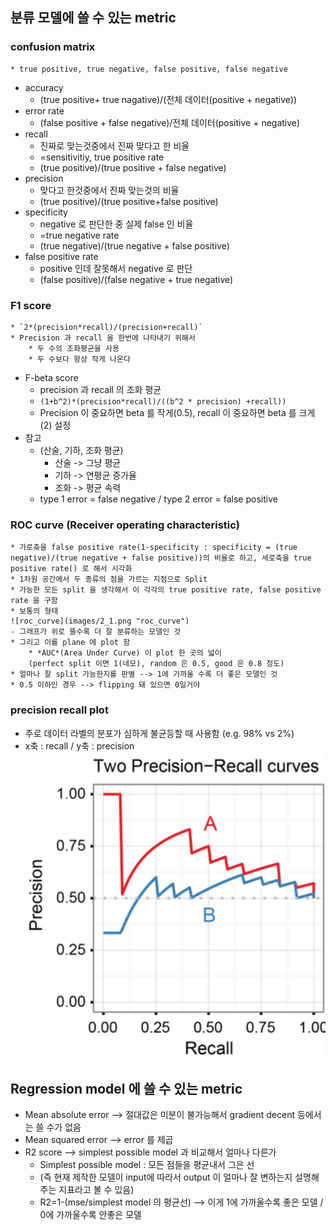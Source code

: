 ## 분류 모델에 쓸 수 있는 metric
### confusion matrix
	* true positive, true negative, false positive, false negative
* accuracy
	* (true positive+ true nagative)/(전체 데이터(positive + negative))
* error rate
	* (false positive + false negative)/전체 데이터(positive + negative)
* recall
	* 진짜로 맞는것중에서 진짜 맞다고 한 비율
	* =sensitivitiy, true positive rate
	* (true positive)/(true positive + false negative)
* precision
	* 맞다고 한것중에서 진짜 맞는것의 비율
	* (true positive)/(true positive+false positive)
* specificity
	* negative 로 판단한 중 실제 false 인 비율
	* =true negative rate
	* (true negative)/(true negative + false positive)
* false positive rate
	* positive 인데 잘못해서 negative 로 판단
	* (false positive)/(false negative + true negative)

### F1 score
	* `2*(precision*recall)/(precision+recall)`
	* Precision 과 recall 을 한번에 나타내기 위해서
		* 두 수의 조화평균을 사용
		* 두 수보다 항상 작게 나온다
* F-beta score
	* precision 과 recall 의 조화 평균
	* `(1+b^2)*(precision*recall)/((b^2 * precision) +recall))`
	* Precision 이 중요하면 beta 를 작게(0.5), recall 이 중요하면 beta 를 크게(2) 설정
* 참고
	* (산술, 기하, 조화 평균)
		* 산술 -> 그냥 평균
		* 기하 -> 연평균 증가율
		* 조화 -> 평균 속력
	* type 1 error = false negative / type 2 error = false positive


### ROC curve (Receiver operating characteristic)
	* 가로축을 false positive rate(1-specificity : specificity = (true negative)/(true negative + false positive))의 비율로 하고, 세로축을 true positive rate() 로 해서 시각화
	* 1차원 공간에서 두 종류의 점을 가르는 지점으로 Split 
	* 가능한 모든 split 을 생각해서 이 각각의 true positive rate, false positive rate 을 구함
	* 보통의 형태
	![roc_curve](images/2_1.png "roc_curve")
	- 그래프가 위로 뜰수록 더 잘 분류하는 모델인 것
	* 그리고 이를 plane 에 plot 함
		* *AUC*(Area Under Curve) 이 plot 한 곳의 넓이
		(perfect split 이면 1(네모), random 은 0.5, good 은 0.8 정도)
	* 얼마나 잘 split 가능한지를 판별 --> 1에 가까울 수록 더 좋은 모델인 것
	* 0.5 이하인 경우 --> flipping 돼 있으면 0일거야

### precision recall plot
* 주로 데이터 라벨의 분포가 심하게 불균등할 때 사용함
(e.g. 98% vs 2%)
* x축 : recall / y축 : precision
![pr_plot](images/2_2.png "pr_plot")


## Regression model 에 쓸 수 있는 metric
* Mean absolute error --> 절대값은 미분이 불가능해서 gradient decent 등에서는 쓸 수가 없음
* Mean squared error --> error 를 제곱
* R2 score --> simplest possible model 과 비교해서 얼마나 다른가
	* Simplest possible model : 모든 점들을 평균내서 그은 선
	* (즉 현재 제작한 모델이 input에 따라서 output 이 얼마나 잘 변하는지 설명해주는 지표라고 볼 수 있음)
	* R2=1-(mse/simplest model 의 평균선)
		--> 이게 1에 가까울수록 좋은 모델 / 0에 가까울수록 안좋은 모델
